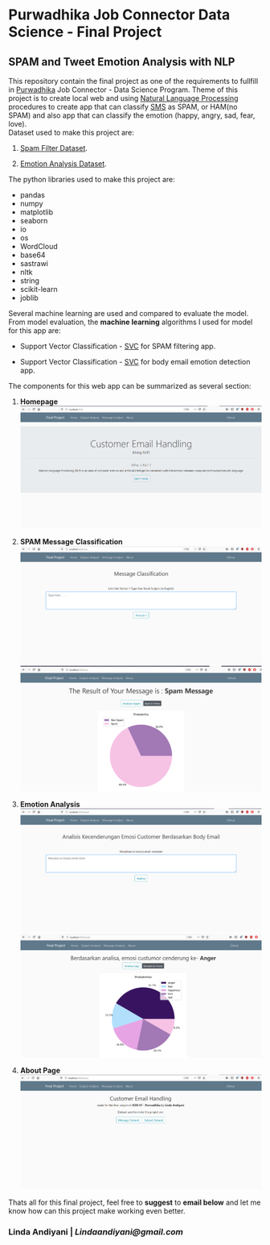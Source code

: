 # Purwadhika Job Connector Data Science - Final Project #

## SPAM and Tweet Emotion Analysis with NLP ##

This repository contain the final project as one of the requirements to fullfill in [Purwadhika](https://purwadhika.com/jc-data-science) Job Connector - Data Science Program. Theme of this project is to create local web and using [Natural Language Processing](https://en.wikipedia.org/wiki/Natural_language_processing) procedures to create app that can classify [SMS](https://en.wikipedia.org/wiki/SMS) as SPAM, or HAM(no SPAM) and also app that can classify the emotion (happy, angry, sad, fear, love).  
Dataset used to make this project are:

1. [Spam Filter Dataset](https://www.kaggle.com/team-ai/spam-text-message-classification).

2. [Emotion Analysis Dataset](http://nlp.yuliadi.pro/dataset).

The python libraries used to make this project are:

- pandas
- numpy
- matplotlib
- seaborn
- io
- os
- WordCloud
- base64
- sastrawi
- nltk
- string
- scikit-learn
- joblib

Several machine learning are used and compared to evaluate the model. From model evaluation, the **machine learning** algorithms I used for model for this app are:

- Support Vector Classification - [SVC](https://scikit-learn.org/stable/modules/generated/sklearn.svm.SVC.html) for SPAM filtering app.

- Support Vector Classification - [SVC](https://scikit-learn.org/stable/modules/generated/sklearn.svm.SVC.html) for body email emotion detection app.


The components for this web app can be summarized as several section:

1. **Homepage**  
![Homepage](image/Home.png)

2. **SPAM Message Classification**  
![Spam SMS Filter Page](image/Message_analysis.png)  
![Spam SMS Filter Page](image/hasil_sms.png)  

3. **Emotion Analysis**  
![Spam SMS Filter Page](image/twitter_analysis.png)  
![Spam SMS Filter Page](image/hasil_tweet.png)  

4. **About Page**  
![Spam SMS Filter Page](image/about.png)

Thats all for this final project, feel free to **suggest** to **email below** and let me know how can this project make working even better.

### Linda Andiyani | _Lindaandiyani@gmail.com_ ###
